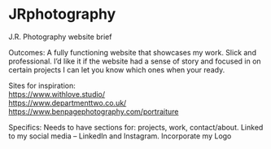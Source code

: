 # JRphotography
J.R. Photography website brief

Outcomes:
A fully functioning website that showcases my work. Slick and professional. I’d like it if the website had a sense of story and focused in on certain projects I can let you know which ones when your ready. 

Sites for inspiration:
<br>
https://www.withlove.studio/
<br>
https://www.departmenttwo.co.uk/
<br>
https://www.benpagephotography.com/portraiture

Specifics:
Needs to have sections for: projects, work, contact/about. 
Linked to my social media – LinkedIn and Instagram.
Incorporate my Logo

